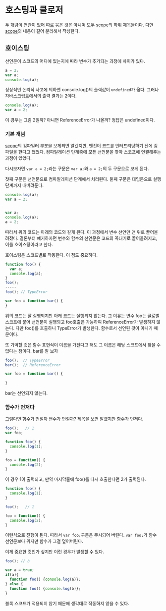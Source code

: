# 호스팅과 클로저

두 개념이 연관이 있어 따로 묶은 것은 아니며 모두 scope의 하위 제목들이다.  다만 [scope](./scope.md)의 내용이 길어 분리해서 작성한다.

## 호이스팅

선언문이 스코프의 어디에 있는지에 따라 변수가 추가되는 과정에 차이가 있다.

```javascript
a = 2;
var a;
console.log(a);
```

정상적인 논리적 사고에 의하면 console.log()의 출력값이 `undefined`가 옳다. 그러나 자바스크립트에서의 출력 결과는 2이다.

```javascript
console.log(a);
var a = 2;
```

이 경우는 그럼 2일까? 아니면 ReferenceError가 나올까? 정답은 undefined이다.

### 기본 개념

[scope](./scope.md)의 컴파일러 부분을 보게되면 알겠지만, 엔진이 코드를 인터프리팅하기 전에 컴파일을 한다고 했었다. 컴파일레이션 단계중에 모든 선언문을 찾아 스코프에 연결해주는 과정이 있었다. 

다시보자면 `var a = 2;`라는 구문은 `var a;`와  `a = 2;`의 두 구문으로 보게 된다.

첫째 구문은 선언문으로 컴파일레이션 단계에서 처리된다. 둘째 구문은 대입문으로 실행 단계까지 내버려둔다.

```javascript
console.log(a);
var a = 2;


var a;
console.log(a);
a = 2;
```

따라서 위의 코드는 아래의 코드와 같게 된다. 이 과정에서 변수 선언만 맨 위로 끌어올려졌다. 결론부터 얘기하자면 변수와 함수의 선언문은 코드의 꼭대기로 끌어올려지고, 이를 호이스팅이라고 한다. 

호이스팅은 스코프별로 작동한다. 이 점도 중요하다. 

```javascript
function foo() {
  var a;
  console.log(a);
}
foo();
-----
foo(); // TypeError

var foo = function bar() {
}
```

위의 코드는 잘 실행되지만 아래 코드는 실행되지 않는다.  그 이유는 변수 foo는 글로벌 스코프에 붙어 선언문이 실행되고 foo호출은 가능하여 ReferenceError가 발생하지 않는다. 다만 foo()를 호출하니 TypeError가 발생한다. 함수로서 선언된 것이 아니기 때문이다.

또 기억할 것은 함수 표현식이 이름을 가진다고 해도 그 이름은 해당 스코프에서 찾을 수 없다는 점이다. bar를 잘 보자

```javascript
foo();  // TypeError
bar();  // ReferenceError

var foo = function bar() {
  
}
```

bar는 선언되지 않는다.

### 함수가 먼저다

그렇다면 함수가 먼절까 변수가 먼절까? 제목을 보면 알겠지만 함수가 먼저다.

```javascript
foo();   // 1
var foo;

function foo() {
  console.log(1);
}

foo = function() {
  console.log(2);
}
```

이 경우 1이 출력되고, 만약 마지막줄에 foo()를 다시 호출한다면 2가 출력된다. 

```javascript
function foo() {
  console.log(1);
}

foo();   // 1

foo = function() {
  console.log(2);
}
```

이런식으로 진행이 된다. 따라서 `var foo;`구문은 무시되어 버린다. `var foo;`가 함수 선언문보다 위지만 함수가 그걸 덮어버린다.

이게 중요한 것인가 싶지만 이런 경우가 발생할 수 있다.

```javascript
foo(); // b

var a = true;
if(a){
  function foo() {console.log(a)};
} else {
  function foo() {console.log(b)};
}
```

블록 스코프가 적용되지 않기 때문에 생각대로 작동하지 않을 수 있다.
